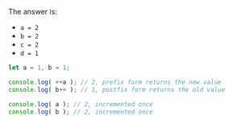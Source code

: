 
The answer is:

- `a = 2`
- `b = 2`
- `c = 2`
- `d = 1`

```js run no-beautify
let a = 1, b = 1;

console.log( ++a ); // 2, prefix form returns the new value
console.log( b++ ); // 1, postfix form returns the old value

console.log( a ); // 2, incremented once
console.log( b ); // 2, incremented once
```


